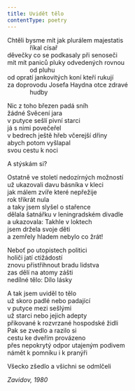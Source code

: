 ```yaml
---
title: Uvidět tělo
contentType: poetry
---
```


<section>

Chtěli bysme mít jak plurálem majestatis  
             říkal císař  
děvečky co se podkasaly při senoseči  
mít mít paniců pluky odvedených rovnou  
             od pluhu  
od opratí jankovitých koní kteří rukují  
za doprovodu Josefa Haydna otce zdravé  
             hudby

Nic z toho březen padá sníh  
žádné Svěcení jara  
v putyce sešlí pivní starci  
já s nimi povečeřel  
v bedrech ještě hřeb včerejší dřiny  
abych potom vyšlapal  
svou cestu k noci

A stýskám si?

Ostatně ve století nedozírných možností  
už ukazovali davu básníka v kleci  
jak málem zvíře které nepřežije  
rok třikrát nula  
a taky jsem slyšel o stařence  
dělala šatnářku v leningradském divadle  
a ukazovala: Takhle v loktech  
jsem držela svoje děti  
a zemřely hladem nebylo co žrát!

Neboť po utopistech politici  
holiči jatí ctižádostí  
znovu přistřihnout bradu lidstva  
zas dělí na atomy zášti  
nedílné tělo: Dílo lásky

A tak jsem uviděl to tělo  
už skoro padlé nebo padající  
v putyce mezi sešlými  
už starci nebo jejich adepty  
přikované k rozvrzané hospodské židli  
Pak se zvedlo a razilo si  
cestu ke dveřím provázeno  
přes nepokrytý odpor utajeným podivem  
námět k pomníku i k pranýři

Všecko zšedlo a všichni se odmlčeli

_Zavidov, 1980_

</section>
